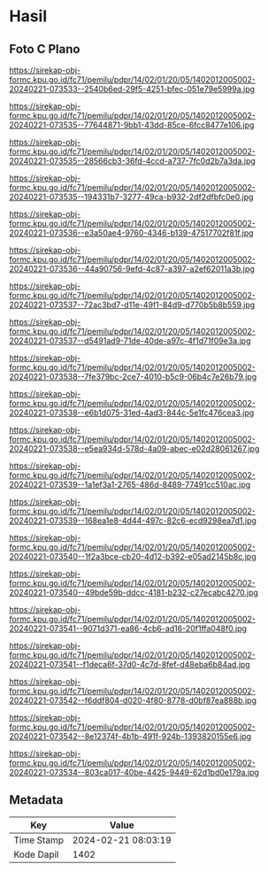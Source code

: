 # Hasil

## Foto C Plano

https://sirekap-obj-formc.kpu.go.id/fc71/pemilu/pdpr/14/02/01/20/05/1402012005002-20240221-073533--2540b6ed-29f5-4251-bfec-051e79e5999a.jpg

https://sirekap-obj-formc.kpu.go.id/fc71/pemilu/pdpr/14/02/01/20/05/1402012005002-20240221-073535--77644871-9bb1-43dd-85ce-6fcc8477e106.jpg

https://sirekap-obj-formc.kpu.go.id/fc71/pemilu/pdpr/14/02/01/20/05/1402012005002-20240221-073535--28566cb3-36fd-4ccd-a737-7fc0d2b7a3da.jpg

https://sirekap-obj-formc.kpu.go.id/fc71/pemilu/pdpr/14/02/01/20/05/1402012005002-20240221-073535--194331b7-3277-49ca-b932-2df2dfbfc0e0.jpg

https://sirekap-obj-formc.kpu.go.id/fc71/pemilu/pdpr/14/02/01/20/05/1402012005002-20240221-073536--e3a50ae4-9760-4346-b139-47517702f81f.jpg

https://sirekap-obj-formc.kpu.go.id/fc71/pemilu/pdpr/14/02/01/20/05/1402012005002-20240221-073536--44a90756-9efd-4c87-a397-a2ef62011a3b.jpg

https://sirekap-obj-formc.kpu.go.id/fc71/pemilu/pdpr/14/02/01/20/05/1402012005002-20240221-073537--72ac3bd7-d11e-49f1-84d9-d770b5b8b559.jpg

https://sirekap-obj-formc.kpu.go.id/fc71/pemilu/pdpr/14/02/01/20/05/1402012005002-20240221-073537--d5491ad9-71de-40de-a97c-4f1d71f09e3a.jpg

https://sirekap-obj-formc.kpu.go.id/fc71/pemilu/pdpr/14/02/01/20/05/1402012005002-20240221-073538--7fe379bc-2ce7-4010-b5c9-06b4c7e26b79.jpg

https://sirekap-obj-formc.kpu.go.id/fc71/pemilu/pdpr/14/02/01/20/05/1402012005002-20240221-073538--e6b1d075-31ed-4ad3-844c-5e1fc476cea3.jpg

https://sirekap-obj-formc.kpu.go.id/fc71/pemilu/pdpr/14/02/01/20/05/1402012005002-20240221-073538--e5ea934d-578d-4a09-abec-e02d28061267.jpg

https://sirekap-obj-formc.kpu.go.id/fc71/pemilu/pdpr/14/02/01/20/05/1402012005002-20240221-073539--1a1ef3a1-2765-486d-8489-77491cc510ac.jpg

https://sirekap-obj-formc.kpu.go.id/fc71/pemilu/pdpr/14/02/01/20/05/1402012005002-20240221-073539--168ea1e8-4d44-497c-82c6-ecd9298ea7d1.jpg

https://sirekap-obj-formc.kpu.go.id/fc71/pemilu/pdpr/14/02/01/20/05/1402012005002-20240221-073540--1f2a3bce-cb20-4d12-b392-e05ad2145b8c.jpg

https://sirekap-obj-formc.kpu.go.id/fc71/pemilu/pdpr/14/02/01/20/05/1402012005002-20240221-073540--49bde59b-ddcc-4181-b232-c27ecabc4270.jpg

https://sirekap-obj-formc.kpu.go.id/fc71/pemilu/pdpr/14/02/01/20/05/1402012005002-20240221-073541--9071d371-ea86-4cb6-ad16-20f1ffa048f0.jpg

https://sirekap-obj-formc.kpu.go.id/fc71/pemilu/pdpr/14/02/01/20/05/1402012005002-20240221-073541--f1deca6f-37d0-4c7d-8fef-d48eba6b84ad.jpg

https://sirekap-obj-formc.kpu.go.id/fc71/pemilu/pdpr/14/02/01/20/05/1402012005002-20240221-073542--f6ddf804-d020-4f80-8778-d0bf87ea888b.jpg

https://sirekap-obj-formc.kpu.go.id/fc71/pemilu/pdpr/14/02/01/20/05/1402012005002-20240221-073542--8e12374f-4b1b-491f-924b-1393820155e6.jpg

https://sirekap-obj-formc.kpu.go.id/fc71/pemilu/pdpr/14/02/01/20/05/1402012005002-20240221-073534--803ca017-40be-4425-9449-62d1bd0e179a.jpg


## Metadata

| Key        | Value               |
| ---------- | ------------------- |
| Time Stamp | 2024-02-21 08:03:19 |
| Kode Dapil | 1402                |



